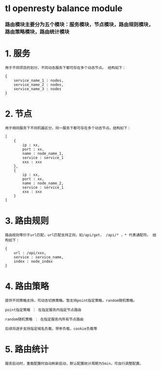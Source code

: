 # tl openresty balance module

### 路由模块主要分为五个模块：服务模块，节点模块，路由规则模块，路由策略模块，路由统计模块

# 1. 服务
	用于不同项目的划分，不同动态服务下都可存在多个动态节点。 结构如下：

```
{
    service_name_1 : nodes,
    service_name_2 : nodes,
    service_name_3 : nodes
}
```

# 2. 节点
	用于相同服务下不同机器区分，同一服务下都可存在多个动态节点。结构如下：

```
[
    {
        ip : xx,
        port : xx,
        name : node_name_1,
        service : service_1
        xxx : xxx
    },
    {
        ip : xx,
        port : xx,
        name : node_name_2,
        service : service_1
        xxx : xxx
    }
]

```

# 3. 路由规则
	路由规则等价于url匹配，url匹配支持正则，如/api/get， /api/* ，* 代表通配符。 结构如下：

```
{
    url : /api/xxx,
    service : service_name,
    index : node_index
}

```


# 4. 路由策略
	提供不同策略支持，可动态切换策略。暂支持point指定策略，random随机策略。

    point指定策略 ： 在指定服务内指定节点路由
    
    random随机策略 ： 在指定服务内所有节点路由

    后续将逐步支持指定域名负载，带参负载，cookie负载等
    
    
# 5. 路由统计

    服务启动时，重载配置时自动刷新启动，默认配置统计周期为5min，可自行调整配置。